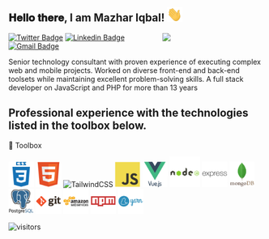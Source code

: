 <h2> 𝐇𝐞𝐥𝐥𝐨 𝐭𝐡𝐞𝐫𝐞, I am Mazhar Iqbal! <img src="https://raw.githubusercontent.com/ABSphreak/ABSphreak/master/gifs/Hi.gif" width="30px"></h2>

<img align='right' src='https://user-images.githubusercontent.com/5713670/87202985-820dcb80-c2b6-11ea-9f56-7ec461c497c3.gif' width='200"'>


[![Twitter Badge](https://img.shields.io/badge/-@mazhariqbal-1ca0f1?style=flat-square&labelColor=1ca0f1&logo=twitter&logoColor=white&link=https://twitter.com/mazhariqbal)](https://twitter.com/mazhariqbal) [![Linkedin Badge](https://img.shields.io/badge/-mazhariqbal49-blue?style=flat-square&logo=Linkedin&logoColor=white&link=https://pk.linkedin.com/in/mazhariqbal49/)](https://pk.linkedin.com/in/mazhariqbal49/) [![Gmail Badge](https://img.shields.io/badge/-mazhariqbal-c14438?style=flat-square&logo=Gmail&logoColor=white&link=mailto:hillyhigher@gmail.com)](mailto:hillyhigher@gmail.com)

Senior technology consultant with proven experience of executing complex web and mobile projects. Worked on diverse front-end and back-end toolsets while maintaining excellent problem-solving skills. A full stack developer on JavaScript and PHP for more than 13 years

Professional experience with the technologies listed in the **toolbox** below.
---

🧰 Toolbox

<img src="https://github.com/devicons/devicon/blob/master/icons/css3/css3-plain-wordmark.svg" alt="CSS" width="50" height="50"/> <img src="https://github.com/devicons/devicon/blob/master/icons/html5/html5-original.svg" alt="HTML" width="50" height="50"/> <img src="https://cdn.worldvectorlogo.com/logos/tailwindcss.svg" alt="TailwindCSS" width="50" height="50"/> 
<img src="https://github.com/devicons/devicon/blob/master/icons/javascript/javascript-original.svg" alt="JavaScript" width="50" height="50"/> 
<img src="https://github.com/devicons/devicon/blob/master/icons/vuejs/vuejs-original-wordmark.svg" alt="VueJS" width="50" height="50"/> <img src="https://github.com/devicons/devicon/blob/master/icons/nodejs/nodejs-original-wordmark.svg" alt="NodeJS" width="60" height="60"/> <img src="https://github.com/devicons/devicon/blob/master/icons/express/express-original-wordmark.svg" alt="ExpressJS" width="50" height="50"/> <img src="https://github.com/devicons/devicon/blob/master/icons/mongodb/mongodb-original-wordmark.svg" alt="MongoDB" width="50" height="50"/>
<img src="https://github.com/devicons/devicon/blob/master/icons/postgresql/postgresql-original-wordmark.svg" alt="PostgreSQL" width="50" height="50"/>
<img src="https://github.com/devicons/devicon/blob/master/icons/git/git-original-wordmark.svg" alt="Git" width="50" height="50"/>
<img src="https://github.com/devicons/devicon/blob/master/icons/amazonwebservices/amazonwebservices-original-wordmark.svg" alt="AWS" width="50" height="50"/>
<img src="https://github.com/devicons/devicon/blob/master/icons/npm/npm-original-wordmark.svg" alt="npm" width="50" height="50"/> <img src="https://github.com/devicons/devicon/blob/master/icons/yarn/yarn-original-wordmark.svg" alt="yarn" width="50" height="50"/>

![visitors](https://visitor-badge.glitch.me/badge?page_id=mazhariqbal49)


<!--
![Mazhar's github stats](https://github-readme-stats.vercel.app/api?username=mazhariqbal49&hide=["issues"]&show_icons=true)
-->

<!--
**mazhariqbal49/mazhariqbal49** is a ✨ _special_ ✨ repository because its `README.md` (this file) appears on your GitHub profile.

Here are some ideas to get you started:

- 🔭 I’m currently working on ...
- 🌱 I’m currently learning ...
- 👯 I’m looking to collaborate on ...
- 🤔 I’m looking for help with ...
- 💬 Ask me about ...
- 📫 How to reach me: ...
- 😄 Pronouns: ...
- ⚡ Fun fact: ...
-->
